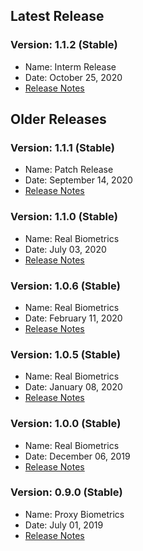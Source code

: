 ## Latest Release

### Version: 1.1.2 (Stable)
- Name: Interm Release
- Date: October 25, 2020
- [Release Notes](Release-Notes-1.1.2.md)

## Older Releases

### Version: 1.1.1 (Stable)
- Name: Patch Release
- Date: September 14, 2020
- [Release Notes](Release-Notes-1.1.1.md)

### Version: 1.1.0 (Stable)
- Name: Real Biometrics
- Date: July 03, 2020
- [Release Notes](Release-Notes-1.1.0.md)

### Version: 1.0.6 (Stable)
- Name: Real Biometrics
- Date: February 11, 2020
- [Release Notes](Release-Notes-1.0.6.md)

### Version: 1.0.5 (Stable)
- Name: Real Biometrics
- Date: January 08, 2020
- [Release Notes](Release-Notes-1.0.5.md)

### Version: 1.0.0 (Stable)
- Name: Real Biometrics
- Date: December 06, 2019
- [Release Notes](Release-Notes-1.0.0.md)

### Version: 0.9.0 (Stable)
- Name: Proxy Biometrics
- Date: July 01, 2019
- [Release Notes](Release-Notes-0.9.0.md)

